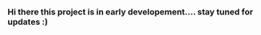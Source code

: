 ### Hi there  this project is in early developement.... stay tuned for updates :)

<!--
**Nikhil-maurya-N/Nikhil-maurya-N** is a ✨ _special_ ✨ repository because its `README.md` (this file) appears on your GitHub profile.

Here are some ideas to get you started:

- 🔭 I’m currently working on E- bus ticketing system 
- 🌱 I’m currently learning python, Databases

This project is in early developement about 20% work is done till now  as it needed database connection we are woring on severaly assspects of datahandeling and representation.
As there is lot of trash on the repository that is becouse I am still learing GitHub ;) sorry for that I will bwe posting all the 
Sooner you will get a detailed information about the whole project
